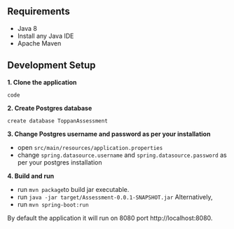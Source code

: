 
## Requirements
* Java 8
* Install any Java IDE
* Apache Maven

## Development Setup
**1. Clone the application**

`code`

**2. Create Postgres database**

`create database ToppanAssessment`


**3. Change Postgres username and password as per your installation**
* open `src/main/resources/application.properties`
* change `spring.datasource.username` and `spring.datasource.password` as per your postgres installation

**4. Build and run**

* run `mvn package`to build jar executable.
* run `java -jar target/Assessment-0.0.1-SNAPSHOT.jar`
Alternatively,
* run `mvn spring-boot:run`

By default the application it will run on 8080 port http://localhost:8080.



